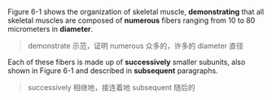 Figure 6-1 shows the organization of skeletal muscle, **demonstrating** that all skeletal muscles are composed of **numerous** fibers ranging from 10 to 80 micrometers in **diameter**. 
> demonstrate 示范，证明
numerous 众多的，许多的
diameter 直径

Each of these fibers is made up of **successively** smaller subunits, also shown in Figure 6-1 and described in **subsequent** paragraphs.
> successively 相继地，接连着地
subsequent 随后的

